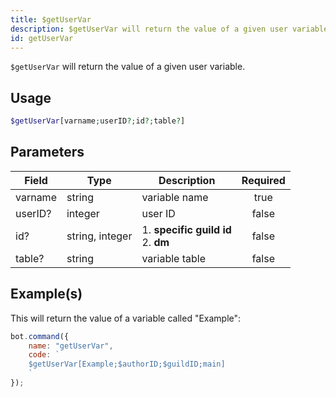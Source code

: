 ```yaml
---
title: $getUserVar
description: $getUserVar will return the value of a given user variable.
id: getUserVar
---
```


`$getUserVar` will return the value of a given user variable.

## Usage

```php
$getUserVar[varname;userID?;id?;table?]
```

## Parameters

| Field   | Type            | Description                               | Required |
|---------|-----------------|-------------------------------------------|:--------:|
| varname | string          | variable name                             |   true   |
| userID? | integer         | user ID                                   |  false   |
| id?     | string, integer | 1. **specific guild id** <br /> 2. **dm** |  false   |
| table?  | string          | variable table                            |  false   |

## Example(s)

This will return the value of a variable called "Example":

```javascript
bot.command({
    name: "getUserVar",
    code: `
    $getUserVar[Example;$authorID;$guildID;main]
    `
});
```